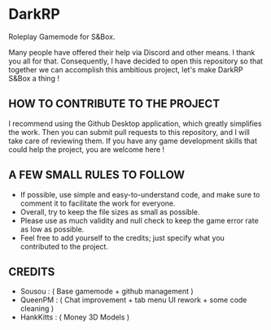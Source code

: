 # DarkRP 

Roleplay Gamemode for S&Box.

Many people have offered their help via Discord and other means. I thank you all for that. Consequently, I have decided to open this repository so that together we can accomplish this ambitious project, let's make DarkRP S&Box a thing !

## HOW TO CONTRIBUTE TO THE PROJECT 

I recommend using the Github Desktop application, which greatly simplifies the work. Then you can submit pull requests to this repository, and I will take care of reviewing them. If you have any game development skills that could help the project, you are welcome here !

## A FEW SMALL RULES TO FOLLOW

- If possible, use simple and easy-to-understand code, and make sure to comment it to facilitate the work for everyone.
- Overall, try to keep the file sizes as small as possible.
- Please use as much validity and null check to keep the game error rate as low as possible.
- Feel free to add yourself to the credits; just specify what you contributed to the project.

## CREDITS 

- Sousou : ( Base gamemode + github management )
- QueenPM : ( Chat improvement + tab menu UI rework + some code cleaning )
- HankKitts : ( Money 3D Models )
